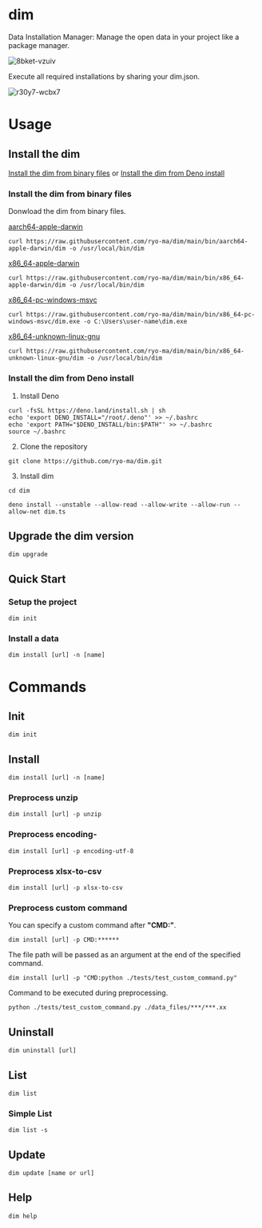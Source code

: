 # dim

Data Installation Manager: Manage the open data in your project like a package
manager.

![8bket-vzuiv](https://user-images.githubusercontent.com/6661165/148486923-a29f6ea5-ecbc-4d69-9f40-66bed34e3f99.gif)

Execute all required installations by sharing your dim.json.

![r30y7-wcbx7](https://user-images.githubusercontent.com/6661165/148490980-c1ae8195-a3fd-430f-aa10-c11c7cf1fd64.gif)

# Usage

## Install the dim

[Install the dim from binary files](#install-the-dim-from-binary-files) or [Install the dim from Deno install](#install-the-dim-from-deno-install)

### Install the dim from binary files

Donwload the dim from binary files.

[aarch64-apple-darwin](https://github.com/ryo-ma/dim/raw/main/bin/aarch64-apple-darwin/dim)

```
curl https://raw.githubusercontent.com/ryo-ma/dim/main/bin/aarch64-apple-darwin/dim -o /usr/local/bin/dim
```

[x86_64-apple-darwin](https://github.com/ryo-ma/dim/raw/main/bin/x86_64-apple-darwin/dim)

```
curl https://raw.githubusercontent.com/ryo-ma/dim/main/bin/x86_64-apple-darwin/dim -o /usr/local/bin/dim
```

[x86_64-pc-windows-msvc](https://github.com/ryo-ma/dim/raw/main/bin/x86_64-pc-windows-msvc/dim.exe)

```
curl https://raw.githubusercontent.com/ryo-ma/dim/main/bin/x86_64-pc-windows-msvc/dim.exe -o C:\Users\user-name\dim.exe
```

[x86_64-unknown-linux-gnu](https://github.com/ryo-ma/dim/raw/main/bin/x86_64-unknown-linux-gnu/dim)

```
curl https://raw.githubusercontent.com/ryo-ma/dim/main/bin/x86_64-unknown-linux-gnu/dim -o /usr/local/bin/dim
```

### Install the dim from Deno install

1. Install Deno

```
curl -fsSL https://deno.land/install.sh | sh
echo 'export DENO_INSTALL="/root/.deno"' >> ~/.bashrc
echo 'export PATH="$DENO_INSTALL/bin:$PATH"' >> ~/.bashrc
source ~/.bashrc
```

2. Clone the repository

```
git clone https://github.com/ryo-ma/dim.git
```

3. Install dim

```
cd dim

deno install --unstable --allow-read --allow-write --allow-run --allow-net dim.ts
```

## Upgrade the dim version

```
dim upgrade
```

## Quick Start

### Setup the project

```
dim init
```

### Install a data

```
dim install [url] -n [name]
```



# Commands

## Init

```
dim init
```

## Install

```
dim install [url] -n [name]
```

### Preprocess unzip

```
dim install [url] -p unzip
```

### Preprocess encoding-

```
dim install [url] -p encoding-utf-8
```

### Preprocess xlsx-to-csv

```
dim install [url] -p xlsx-to-csv
```

### Preprocess custom command 

You can specify a custom command after **"CMD:"**.


```
dim install [url] -p CMD:******
```

The file path will be passed as an argument at the end of the specified command.

```
dim install [url] -p "CMD:python ./tests/test_custom_command.py"
```

Command to be executed during preprocessing.

```
python ./tests/test_custom_command.py ./data_files/***/***.xx
```


## Uninstall

```
dim uninstall [url]
```

## List

```
dim list
```

### Simple List

```
dim list -s
```

## Update

```
dim update [name or url]
```



## Help

```
dim help
```
